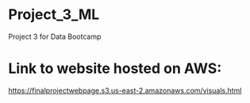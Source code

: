 # Project_3_ML
Project 3 for Data Bootcamp

# Link to website hosted on AWS:
https://finalprojectwebpage.s3.us-east-2.amazonaws.com/visuals.html

